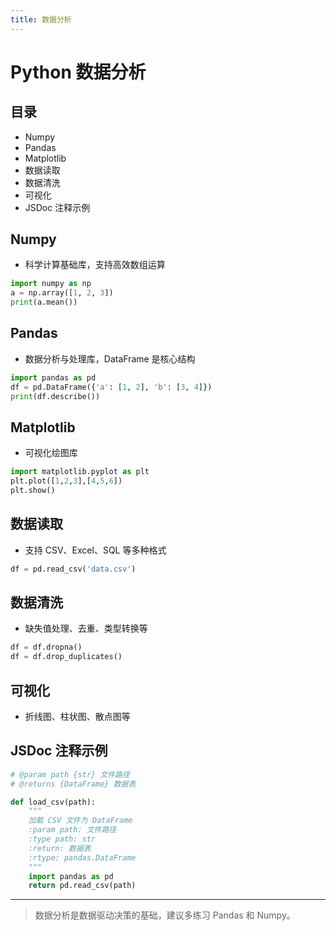```yaml
---
title: 数据分析
---
```


# Python 数据分析

## 目录
- Numpy
- Pandas
- Matplotlib
- 数据读取
- 数据清洗
- 可视化
- JSDoc 注释示例

## Numpy
- 科学计算基础库，支持高效数组运算
```python
import numpy as np
a = np.array([1, 2, 3])
print(a.mean())
```

## Pandas
- 数据分析与处理库，DataFrame 是核心结构
```python
import pandas as pd
df = pd.DataFrame({'a': [1, 2], 'b': [3, 4]})
print(df.describe())
```

## Matplotlib
- 可视化绘图库
```python
import matplotlib.pyplot as plt
plt.plot([1,2,3],[4,5,6])
plt.show()
```

## 数据读取
- 支持 CSV、Excel、SQL 等多种格式
```python
df = pd.read_csv('data.csv')
```

## 数据清洗
- 缺失值处理、去重、类型转换等
```python
df = df.dropna()
df = df.drop_duplicates()
```

## 可视化
- 折线图、柱状图、散点图等

## JSDoc 注释示例
```python
# @param path {str} 文件路径
# @returns {DataFrame} 数据表

def load_csv(path):
    """
    加载 CSV 文件为 DataFrame
    :param path: 文件路径
    :type path: str
    :return: 数据表
    :rtype: pandas.DataFrame
    """
    import pandas as pd
    return pd.read_csv(path)
```

---

> 数据分析是数据驱动决策的基础，建议多练习 Pandas 和 Numpy。 